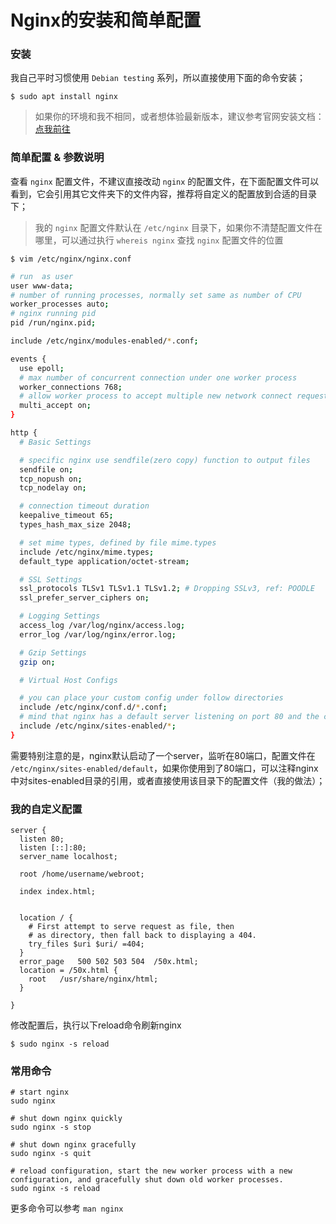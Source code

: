 # Nginx的安装和简单配置

### 安装

我自己平时习惯使用 `Debian testing` 系列，所以直接使用下面的命令安装；

```
$ sudo apt install nginx
```

> 如果你的环境和我不相同，或者想体验最新版本，建议参考官网安装文档：[点我前往](https://nginx.org/en/linux_packages.html)

### 简单配置 & 参数说明

查看 `nginx` 配置文件，不建议直接改动 `nginx` 的配置文件，在下面配置文件可以看到，它会引用其它文件夹下的文件内容，推荐将自定义的配置放到合适的目录下；

> 我的 `nginx` 配置文件默认在 `/etc/nginx` 目录下，如果你不清楚配置文件在哪里，可以通过执行 `whereis nginx` 查找 `nginx` 配置文件的位置

```
$ vim /etc/nginx/nginx.conf
```

```bash
# run  as user
user www-data;
# number of running processes, normally set same as number of CPU
worker_processes auto;
# nginx running pid
pid /run/nginx.pid;

include /etc/nginx/modules-enabled/*.conf;

events {
  use epoll;
  # max number of concurrent connection under one worker process
  worker_connections 768;
  # allow worker process to accept multiple new network connect requests
  multi_accept on;
}

http {
  # Basic Settings

  # specific nginx use sendfile(zero copy) function to output files
  sendfile on;
  tcp_nopush on;
  tcp_nodelay on;

  # connection timeout duration
  keepalive_timeout 65;
  types_hash_max_size 2048;

  # set mime types, defined by file mime.types 
  include /etc/nginx/mime.types;
  default_type application/octet-stream;

  # SSL Settings
  ssl_protocols TLSv1 TLSv1.1 TLSv1.2; # Dropping SSLv3, ref: POODLE
  ssl_prefer_server_ciphers on;

  # Logging Settings
  access_log /var/log/nginx/access.log;
  error_log /var/log/nginx/error.log;

  # Gzip Settings
  gzip on;

  # Virtual Host Configs

  # you can place your custom config under follow directories
  include /etc/nginx/conf.d/*.conf;
  # mind that nginx has a default server listening on port 80 and the config file is under /etc/nginx/sites-enabled; 
  include /etc/nginx/sites-enabled/*;
}
```

需要特别注意的是，nginx默认启动了一个server，监听在80端口，配置文件在 `/etc/nginx/sites-enabled/default`，如果你使用到了80端口，可以注释nginx中对sites-enabled目录的引用，或者直接使用该目录下的配置文件（我的做法）；

### 我的自定义配置

```
server {
  listen 80;
  listen [::]:80;
  server_name localhost;

  root /home/username/webroot;

  index index.html;


  location / {
    # First attempt to serve request as file, then
    # as directory, then fall back to displaying a 404.
    try_files $uri $uri/ =404;
  }
  error_page   500 502 503 504  /50x.html;
  location = /50x.html {
    root   /usr/share/nginx/html;
  }

}
```

修改配置后，执行以下reload命令刷新nginx

```
$ sudo nginx -s reload
```

### 常用命令

```
# start nginx
sudo nginx

# shut down nginx quickly
sudo nginx -s stop

# shut down nginx gracefully
sudo nginx -s quit

# reload configuration, start the new worker process with a new configuration, and gracefully shut down old worker processes.
sudo nginx -s reload
```

更多命令可以参考 `man nginx`
